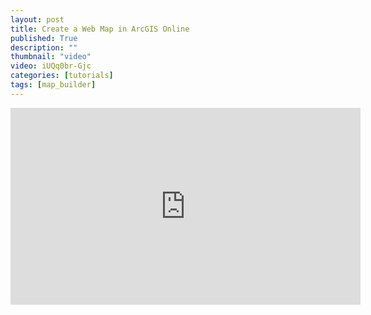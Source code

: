 ```yaml
---
layout: post
title: Create a Web Map in ArcGIS Online
published: True
description: ""
thumbnail: "video"
video: iUQq0br-Gjc
categories: [tutorials]
tags: [map_builder]
---
```


<div id="desktopContent" class="content">
  <div class="video">
    <iframe width="560" height="315" src="https://www.youtube.com/embed/iUQq0br-Gjc" frameborder="0" allowfullscreen></iframe>
  </div>
</div>

<div id="mobileContent" class="content">
</div>